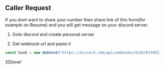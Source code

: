 ## Caller Request
If you dont want to share your number then share link of this form(for example on Resume) and you will get message on your discord server.

1) Goto discord and create personal server

2) Get webhook url and paste it 


```js
const hook = new Webhook("https://discord.com/api/webhooks/911670334921527356/ivd-iK_Ra-EuD3ydd-nTO3aaNN_tdsX6xTGRcO6gXK5oLZsuJU5ixpkRM6sYxX0s98ak");
```

3)Done!

